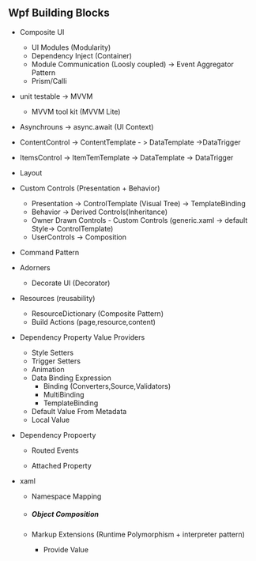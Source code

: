 ## Wpf Building Blocks

- Composite UI

  - UI Modules (Modularity)
  - Dependency Inject (Container)
  - Module Communication (Loosly coupled) -> Event Aggregator Pattern
  - Prism/Calli

- unit testable -> MVVM

  - MVVM tool kit (MVVM Lite)

- Asynchrouns -> async.await (UI Context)

- ContentControl -> ContentTemplate - > DataTemplate ->DataTrigger

- ItemsControl -> ItemTemTemplate -> DataTemplate -> DataTrigger

- Layout 

- Custom Controls (Presentation + Behavior)

  - Presentation -> ControlTemplate (Visual Tree) -> TemplateBinding
  - Behavior -> Derived Controls(Inheritance)
  - Owner Drawn Controls - Custom Controls (generic.xaml -> default Style-> ControlTemplate)
  - UserControls -> Composition

- Command Pattern

- Adorners

  - Decorate UI (Decorator)

- Resources (reusability)

  - ResourceDictionary (Composite Pattern)
  - Build Actions (page,resource,content)

- Dependency Property Value Providers

  - Style Setters
  - Trigger Setters
  - Animation
  - Data Binding Expression
    - Binding (Converters,Source,Validators)
    - MultiBinding
    - TemplateBinding
  - Default Value From Metadata
  - Local Value 

- Dependency Propoerty

  - Routed Events

  - Attached Property

    

- xaml

  - Namespace Mapping

  - ##### Object Composition

  - Markup Extensions (Runtime Polymorphism + interpreter pattern)

    - Provide Value

      

      

      

      

      

